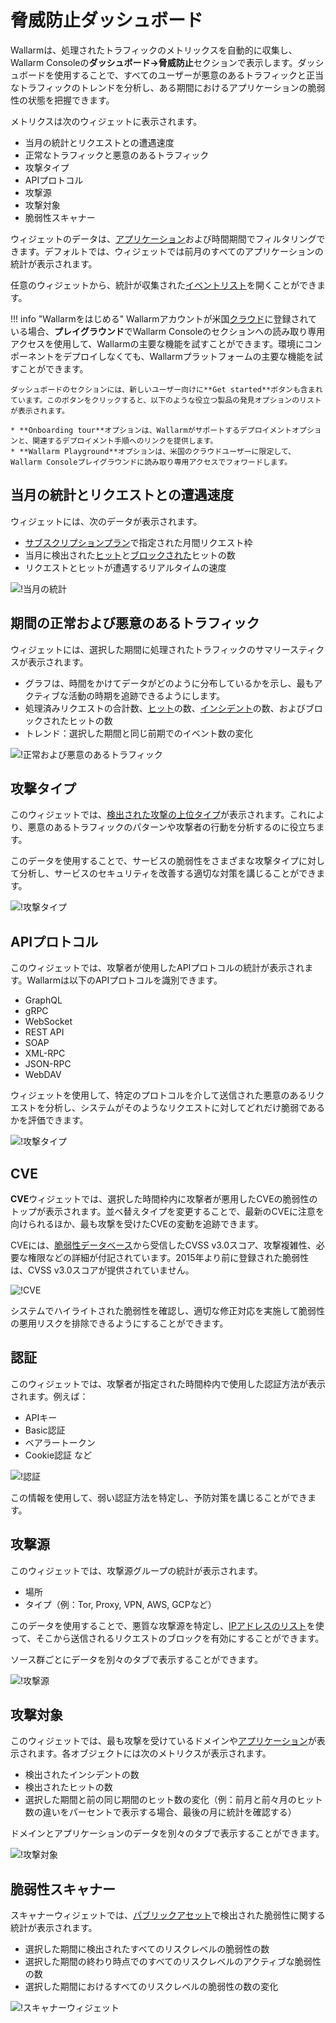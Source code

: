 # 脅威防止ダッシュボード

Wallarmは、処理されたトラフィックのメトリックスを自動的に収集し、Wallarm Consoleの**ダッシュボード→脅威防止**セクションで表示します。ダッシュボードを使用することで、すべてのユーザーが悪意のあるトラフィックと正当なトラフィックのトレンドを分析し、ある期間におけるアプリケーションの脆弱性の状態を把握できます。

メトリクスは次のウィジェットに表示されます。

* 当月の統計とリクエストとの遭遇速度
* 正常なトラフィックと悪意のあるトラフィック
* 攻撃タイプ
* APIプロトコル
* 攻撃源
* 攻撃対象
* 脆弱性スキャナー

ウィジェットのデータは、[アプリケーション](../settings/applications.md)および時間期間でフィルタリングできます。デフォルトでは、ウィジェットでは前月のすべてのアプリケーションの統計が表示されます。

任意のウィジェットから、統計が収集された[イベントリスト](../events/check-attack.md)を開くことができます。

!!! info "Wallarmをはじめる"
    Wallarmアカウントが米国[クラウド](../../about-wallarm/overview.md#cloud)に登録されている場合、**プレイグラウンド**でWallarm Consoleのセクションへの読み取り専用アクセスを使用して、Wallarmの主要な機能を試すことができます。環境にコンポーネントをデプロイしなくても、Wallarmプラットフォームの主要な機能を試すことができます。

    ダッシュボードのセクションには、新しいユーザー向けに**Get started**ボタンも含まれています。このボタンをクリックすると、以下のような役立つ製品の発見オプションのリストが表示されます。

    * **Onboarding tour**オプションは、Wallarmがサポートするデプロイメントオプションと、関連するデプロイメント手順へのリンクを提供します。
    * **Wallarm Playground**オプションは、米国のクラウドユーザーに限定して、Wallarm Consoleプレイグラウンドに読み取り専用アクセスでフォワードします。

## 当月の統計とリクエストとの遭遇速度

ウィジェットには、次のデータが表示されます。

* [サブスクリプションプラン](../../about-wallarm/subscription-plans.md)で指定された月間リクエスト枠
* 当月に検出された[ヒット](../../about-wallarm/protecting-against-attacks.md#hit)と[ブロックされた](../../admin-en/configure-wallarm-mode.md)ヒットの数
* リクエストとヒットが遭遇するリアルタイムの速度

![!当月の統計](../../images/user-guides/dashboard/current-month-stats.png)

## 期間の正常および悪意のあるトラフィック

ウィジェットには、選択した期間に処理されたトラフィックのサマリースティクスが表示されます。

* グラフは、時間をかけてデータがどのように分布しているかを示し、最もアクティブな活動の時期を追跡できるようにします。
* 処理済みリクエストの合計数、[ヒット](../../glossary-en.md#hit)の数、[インシデント](../../glossary-en.md#security-incident)の数、およびブロックされたヒットの数
* トレンド：選択した期間と同じ前期でのイベント数の変化

![!正常および悪意のあるトラフィック](../../images/user-guides/dashboard/traffic-stats.png)

## 攻撃タイプ

このウィジェットでは、[検出された攻撃の上位タイプ](../../attacks-vulns-list.md)が表示されます。これにより、悪意のあるトラフィックのパターンや攻撃者の行動を分析するのに役立ちます。

このデータを使用することで、サービスの脆弱性をさまざまな攻撃タイプに対して分析し、サービスのセキュリティを改善する適切な対策を講じることができます。

![!攻撃タイプ](../../images/user-guides/dashboard/attack-types.png)

## APIプロトコル

このウィジェットでは、攻撃者が使用したAPIプロトコルの統計が表示されます。Wallarmは以下のAPIプロトコルを識別できます。

* GraphQL
* gRPC
* WebSocket
* REST API
* SOAP
* XML-RPC
* JSON-RPC
* WebDAV

ウィジェットを使用して、特定のプロトコルを介して送信された悪意のあるリクエストを分析し、システムがそのようなリクエストに対してどれだけ脆弱であるかを評価できます。

![!攻撃タイプ](../../images/user-guides/dashboard/api-protocols.png)

## CVE

**CVE**ウィジェットでは、選択した時間枠内に攻撃者が悪用したCVEの脆弱性のトップが表示されます。並べ替えタイプを変更することで、最新のCVEに注意を向けられるほか、最も攻撃を受けたCVEの変動を追跡できます。

CVEには、[脆弱性データベース](https://vulners.com/)から受信したCVSS v3.0スコア、攻撃複雑性、必要な権限などの詳細が付記されています。2015年より前に登録された脆弱性は、CVSS v3.0スコアが提供されていません。

![!CVE](../../images/user-guides/dashboard/cves.png)

システムでハイライトされた脆弱性を確認し、適切な修正対応を実施して脆弱性の悪用リスクを排除できるようにすることができます。

## 認証

このウィジェットでは、攻撃者が指定された時間枠内で使用した認証方法が表示されます。例えば：

* APIキー
* Basic認証
* ベアラートークン
* Cookie認証 など

![!認証](../../images/user-guides/dashboard/authentication.png)

この情報を使用して、弱い認証方法を特定し、予防対策を講じることができます。

## 攻撃源

このウィジェットでは、攻撃源グループの統計が表示されます。

* 場所
* タイプ（例：Tor, Proxy, VPN, AWS, GCPなど）

このデータを使用することで、悪質な攻撃源を特定し、[IPアドレスのリスト](../ip-lists/overview.md)を使って、そこから送信されるリクエストのブロックを有効にすることができます。

ソース群ごとにデータを別々のタブで表示することができます。

![!攻撃源](../../images/user-guides/dashboard/attack-sources.png)

## 攻撃対象

このウィジェットでは、最も攻撃を受けているドメインや[アプリケーション](../settings/applications.md)が表示されます。各オブジェクトには次のメトリクスが表示されます。

* 検出されたインシデントの数
* 検出されたヒットの数
* 選択した期間と前の同じ期間のヒット数の変化（例：前月と前々月のヒット数の違いをパーセントで表示する場合、最後の月に統計を確認する）

ドメインとアプリケーションのデータを別々のタブで表示することができます。

![!攻撃対象](../../images/user-guides/dashboard/attack-targets.png)

## 脆弱性スキャナー

スキャナーウィジェットでは、[パブリックアセット](../scanner/check-scope.md)で検出された脆弱性に関する統計が表示されます。

* 選択した期間に検出されたすべてのリスクレベルの脆弱性の数
* 選択した期間の終わり時点でのすべてのリスクレベルのアクティブな脆弱性の数
* 選択した期間におけるすべてのリスクレベルの脆弱性の数の変化

![!スキャナーウィジェット](../../images/user-guides/dashboard/dashboard-scanner.png)

<!-- ----------

<div class="video-wrapper">
  <iframe width="1280" height="720" src="https://www.youtube.com/embed/6KBn59aGFxQ" frameborder="0" allow="accelerometer; autoplay; encrypted-media; gyroscope; picture-in-picture" allowfullscreen></iframe>
</div> -->